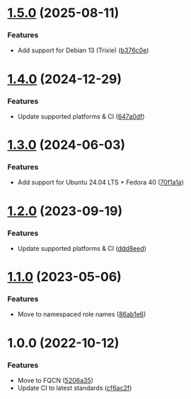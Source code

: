 # [1.5.0](https://github.com/de-it-krachten/ansible-role-privoxy/compare/v1.4.0...v1.5.0) (2025-08-11)


### Features

* Add support for Debian 13 (Trixie) ([b376c0e](https://github.com/de-it-krachten/ansible-role-privoxy/commit/b376c0e6c9a3ae832bb09c76da27e5b779be0303))

# [1.4.0](https://github.com/de-it-krachten/ansible-role-privoxy/compare/v1.3.0...v1.4.0) (2024-12-29)


### Features

* Update supported platforms & CI ([647a0df](https://github.com/de-it-krachten/ansible-role-privoxy/commit/647a0df2b47f7e9b8c3dbf7a726153c3d7e9c115))

# [1.3.0](https://github.com/de-it-krachten/ansible-role-privoxy/compare/v1.2.0...v1.3.0) (2024-06-03)


### Features

* Add support for Ubuntu 24.04 LTS + Fedora 40 ([70f1a1a](https://github.com/de-it-krachten/ansible-role-privoxy/commit/70f1a1ad6cc583587a8bccccd09e487cd645ca5a))

# [1.2.0](https://github.com/de-it-krachten/ansible-role-privoxy/compare/v1.1.0...v1.2.0) (2023-09-19)


### Features

* Update supported platforms & CI ([ddd8eed](https://github.com/de-it-krachten/ansible-role-privoxy/commit/ddd8eedbb04c3106b23b501274a30af8c646f624))

# [1.1.0](https://github.com/de-it-krachten/ansible-role-privoxy/compare/v1.0.0...v1.1.0) (2023-05-06)


### Features

* Move to namespaced role names ([86ab1e6](https://github.com/de-it-krachten/ansible-role-privoxy/commit/86ab1e68ce9a86602c57bcf3e42c962676d6d8a2))

# 1.0.0 (2022-10-12)


### Features

* Move to FQCN ([5206a35](https://github.com/de-it-krachten/ansible-role-privoxy/commit/5206a359b2638c21e808f8f8f72ca194f3341380))
* Update CI to latest standards ([cf6ac2f](https://github.com/de-it-krachten/ansible-role-privoxy/commit/cf6ac2f5714bddc73e40ced0a9a3bd7f02c5a038))
